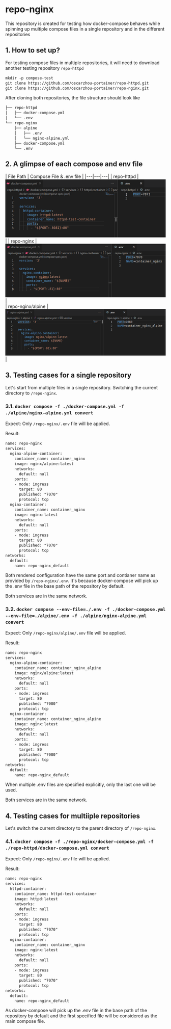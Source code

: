 # repo-nginx

This repository is created for testing how docker-compose behaves while spinning up multiple compose files in a single repository and in the different repositories



## 1. How to set up?

For testing compose files in multiple repositories, it will need to download another testing repository `repo-httpd`

```
mkdir -p compose-test
git clone https://github.com/oscarzhou-portainer/repo-httpd.git
git clone https://github.com/oscarzhou-portainer/repo-nginx.git
```

After cloning both repositories, the file structure should look like  

```
├── repo-httpd
│   ├── docker-compose.yml
│   └── .env
└── repo-nginx
    ├── alpine
    │   ├── .env
    │   └── nginx-alpine.yml
    ├── docker-compose.yml
    └── .env
```

## 2. A glimpse of each compose and env file 

| File Path  | Compose File & .env file  |
|---|---|---|
| repo-httpd  | ![](./assets/httpd-config.png)  |
| repo-nginx  | ![](./assets/nginx-config.png)  |   
| repo-nginx/alpine  | ![](./assets/alpine-config.png)  |   


## 3. Testing cases for a single repository

Let's start from multiple files in a single repository. Switching the current directory to `/repo-nginx`.

### 3.1. `docker compose -f ./docker-compose.yml -f ./alpine/nginx-alpine.yml convert`

Expect: Only `/repo-nginx/.env` file will be applied. 

Result:  

```
name: repo-nginx
services:
  nginx-alpine-container:
    container_name: container_nginx
    image: nginx/alpine:latest
    networks:
      default: null
    ports:
    - mode: ingress
      target: 80
      published: "7070"
      protocol: tcp
  nginx-container:
    container_name: container_nginx
    image: nginx:latest
    networks:
      default: null
    ports:
    - mode: ingress
      target: 80
      published: "7070"
      protocol: tcp
networks:
  default:
    name: repo-nginx_default
```

Both rendered configuration have the same port and contianer name as provided by `/repo-nginx/.env`. It's because docker-compose will pick up the .env file in the base path of the repository by default.

Both services are in the same network.

### 3.2. `docker compose --env-file=./.env -f ./docker-compose.yml --env-file=./alpine/.env -f ./alpine/nginx-alpine.yml convert`

Expect: Only `/repo-nginx/alpine/.env` file will be applied.  

Result: 

```
name: repo-nginx
services:
  nginx-alpine-container:
    container_name: container_nginx_alpine
    image: nginx/alpine:latest
    networks:
      default: null
    ports:
    - mode: ingress
      target: 80
      published: "7080"
      protocol: tcp
  nginx-container:
    container_name: container_nginx_alpine
    image: nginx:latest
    networks:
      default: null
    ports:
    - mode: ingress
      target: 80
      published: "7080"
      protocol: tcp
networks:
  default:
    name: repo-nginx_default
```

When multiple .env files are specified explicitly, only the last one will be used.

Both services are in the same network.


## 4. Testing cases for multiiple repositories

Let's switch the current directory to the parent directory of `/repo-nginx`. 

### 4.1. `docker compose -f ./repo-nginx/docker-compose.yml -f ./repo-httpd/docker-compose.yml convert`

Expect: Only `/repo-nginx/.env` file will be applied. 

Result: 

```
name: repo-nginx
services:
  httpd-container:
    container_name: httpd-test-container
    image: httpd:latest
    networks:
      default: null
    ports:
    - mode: ingress
      target: 80
      published: "7070"
      protocol: tcp
  nginx-container:
    container_name: container_nginx
    image: nginx:latest
    networks:
      default: null
    ports:
    - mode: ingress
      target: 80
      published: "7070"
      protocol: tcp
networks:
  default:
    name: repo-nginx_default
```

As docker-compose will pick up the .env file in the base path of the repository by default and the first specified file will be considered as the main compose file.